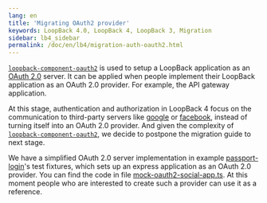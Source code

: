 ```yaml
---
lang: en
title: 'Migrating OAuth2 provider'
keywords: LoopBack 4.0, LoopBack 4, LoopBack 3, Migration
sidebar: lb4_sidebar
permalink: /doc/en/lb4/migration-auth-oauth2.html
---
```


[`loopback-component-oauth2`](https://github.com/strongloop/loopback-component-oauth2)
is used to setup a LoopBack application as an [OAuth 2.0](https://oauth.net/2/)
server. It can be applied when people implement their LoopBack application as an
OAuth 2.0 provider. For example, the API gateway application.

At this stage, authentication and authorization in LoopBack 4 focus on the
communication to third-party servers like
[google](https://developers.google.com/identity/protocols/oauth2) or
[facebook](https://developers.facebook.com/docs/facebook-login/), instead of
turning itself into an OAuth 2.0 provider. And given the complexity of
[`loopback-component-oauth2`](https://github.com/strongloop/loopback-component-oauth2),
we decide to postpone the migration guide to next stage.

We have a simplified OAuth 2.0 server implementation in example
[passport-login](https://github.com/strongloop/loopback-next/tree/master/examples/passport-login)'s
test fixtures, which sets up an express application as an OAuth 2.0 provider.
You can find the code in file
[mock-oauth2-social-app.ts](https://github.com/strongloop/loopback-next/blob/master/extensions/authentication-passport/src/__tests__/acceptance/fixtures/mock-oauth2-social-app.ts).
At this moment people who are interested to create such a provider can use it as
a reference.
